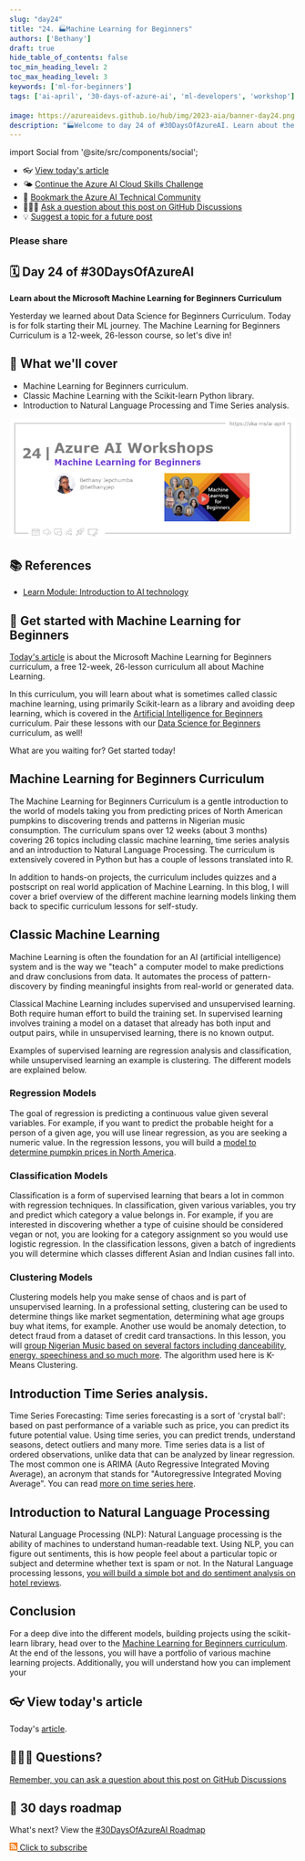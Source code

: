 ```yaml
---
slug: "day24"
title: "24. 🏭Machine Learning for Beginners"
authors: ['Bethany']
draft: true
hide_table_of_contents: false
toc_min_heading_level: 2
toc_max_heading_level: 3
keywords: ['ml-for-beginners']
tags: ['ai-april', '30-days-of-azure-ai', 'ml-developers', 'workshop']

image: https://azureaidevs.github.io/hub/img/2023-aia/banner-day24.png
description: "🏭Welcome to day 24 of #30DaysOfAzureAI. Learn about the Microsoft Machine Learning for Beginners Curriculum https://azureaidevs.github.io/hub/2023-aia/day24"
---
```


import Social from '@site/src/components/social';

<head>

  <meta name="twitter:url" content="https://azureaidevs.github.io/hub/2023-aia/day24" />
  <meta name="twitter:title" content="Machine Learning for Beginners" />
  <meta name="twitter:description" content="🏭Welcome to day 24 of #30DaysOfAzureAI. Learn about the Microsoft Machine Learning for Beginners Curriculum" />
  <meta name="twitter:image" content="https://azureaidevs.github.io/hub/img/2023-aia/banner-day24.png" />
  <meta name="twitter:card" content="summary_large_image" />

  <meta property="og:url" content="https://azureaidevs.github.io/hub/2023-aia/day24" />
  <meta property="og:title" content="Machine Learning for Beginners" />
  <meta property="og:description" content="🏭Welcome to day 24 of #30DaysOfAzureAI. Learn about the Microsoft Machine Learning for Beginners Curriculum" />
  <meta property="og:image" content="https://azureaidevs.github.io/hub/img/2023-aia/banner-day24.png" />
  <meta property="og:type" content="article" />
  <meta property="og:site_name" content="Azure AI Developer" />

  <link rel="canonical" href="https://microsoft.github.io/ML-For-Beginners?WT.mc_id=aiml-89446-dglover"  />

</head>

- 👓 [View today's article](https://microsoft.github.io/ML-For-Beginners?WT.mc_id=aiml-89446-dglover)
- 🌤️ [Continue the Azure AI Cloud Skills Challenge](https://aka.ms/30-days-of-azure-ai-challenge)
- 🏫 [Bookmark the Azure AI Technical Community](https://techcommunity.microsoft.com/t5/artificial-intelligence-and/ct-p/AI)
- 🙋🏾‍♂️ [Ask a question about this post on GitHub Discussions](https://github.com/AzureAiDevs/hub/discussions/categories/azure-ai-workshops)
- 💡 [Suggest a topic for a future post](https://github.com/AzureAiDevs/hub/discussions/categories/call-for-content)

### Please share

<Social
    page_url="https://azureaidevs.github.io/hub/2023-aia/day24"
    image_url="https://azureaidevs.github.io/hub/img/2023-aia/banner-day24.png"
    title="Machine Learning for Beginners"
    description= "🏭Day 24 of #30DaysOfAzureAI. Are you interested in starting your journey into Machine Learning? Check out the Microsoft Machine Learning for Beginners Curriculum, a free 12-week, 26-lesson course covering classic ML with Scikit-learn, NLP, and Time Series analysis. Let's dive in!"
    hashtags="AzureAiDevs,AI,MachineLearning"
    hashtag="#30DaysOfAzureAi"
/>

## 🗓️ Day 24 of #30DaysOfAzureAI

<!-- README
The following description is also used for the tweet. So it should be action oriented and grab attention 
If you update the description, please update the description: in the frontmatter as well.
-->

**Learn about the Microsoft Machine Learning for Beginners Curriculum**

<!-- README
The following is the intro to the post. It should be a short teaser for the post.
-->

Yesterday we learned about Data Science for Beginners Curriculum. Today is for folk starting their ML journey. The Machine Learning for Beginners Curriculum is a 12-week, 26-lesson course, so let's dive in!

## 🎯 What we'll cover

<!-- README
The following list is the main points of the post. There should be 3-4 main points.
 -->


- Machine Learning for Beginners curriculum.
- Classic Machine Learning with the Scikit-learn Python library.
- Introduction to Natural Language Processing and Time Series analysis.

<!-- 
- Main point 1
- Main point 2
- Main point 3 
- Main point 4
-->

[![Image banner for day 24](./../../static/img/2023-aia/banner-day24.png)](https://microsoft.github.io/ML-For-Beginners?WT.mc_id=aiml-89446-dglover)


<!-- README
Add or update a list relevant references here. These could be links to other blog posts, Microsoft Learn Module, videos, or other resources.
-->



## 📚 References

- [Learn Module: Introduction to AI technology](https://learn.microsoft.com/training/modules/introduction-to-ai-technology?WT.mc_id=aiml-89446-dglover)


<!-- README
The following is the body of the post. It should be an overview of the post that you are referencing.
See the Learn More section, if you supplied a canonical link, then will be displayed here.
-->


## 🚌 Get started with Machine Learning for Beginners

[Today's article](https://microsoft.github.io/ML-For-Beginners?WT.mc_id=aiml-89446-dglover) is about the Microsoft Machine Learning for Beginners curriculum, a free 12-week, 26-lesson curriculum all about Machine Learning.

In this curriculum, you will learn about what is sometimes called classic machine learning, using primarily Scikit-learn as a library and avoiding deep learning, which is covered in the [Artificial Intelligence for Beginners](https://microsoft.github.io/AI-For-Beginners/) curriculum. Pair these lessons with our [Data Science for Beginners](https://microsoft.github.io/ML-For-Beginners/) curriculum, as well!

What are you waiting for? Get started today!

## Machine Learning for Beginners Curriculum

The Machine Learning for Beginners Curriculum is a gentle introduction to the world of models taking you from predicting prices of North American pumpkins to discovering trends and patterns in Nigerian music consumption. The curriculum spans over 12 weeks (about 3 months) covering 26 topics including classic machine learning, time series analysis and an introduction to Natural Language Processing. The curriculum is extensively covered in Python but has a couple of lessons translated into R.

In addition to hands-on projects, the curriculum includes quizzes and a postscript on real world application of Machine Learning. In this blog, I will cover a brief overview of the different machine learning models linking them back to specific curriculum lessons for self-study.

## Classic Machine Learning

Machine Learning is often the foundation for an AI (artificial intelligence) system and is the way we "teach" a computer model to make predictions and draw conclusions from data. It automates the process of pattern-discovery by finding meaningful insights from real-world or generated data.

Classical Machine Learning includes supervised and unsupervised learning. Both require human effort to build the training set. In supervised learning involves training a model on a dataset that already has both input and output pairs, while in unsupervised learning, there is no known output.

Examples of supervised learning are regression analysis and classification, while unsupervised learning an example is clustering. The different models are explained below.

### Regression Models

The goal of regression is predicting a continuous value given several variables. For example, if you want to predict the probable height for a person of a given age, you will use linear regression, as you are seeking a numeric value. In the regression lessons, you will build a [model to determine pumpkin prices in North America](https://microsoft.github.io/ML-For-Beginners/#/2-Regression/README).

### Classification Models

Classification is a form of supervised learning that bears a lot in common with regression techniques. In classification, given various variables, you try and predict which category a value belongs in. For example, if you are interested in discovering whether a type of cuisine should be considered vegan or not, you are looking for a category assignment so you would use logistic regression. In the classification lessons, given a batch of ingredients you will determine which classes different Asian and Indian cusines fall into.

### Clustering Models

Clustering models help you make sense of chaos and is part of unsupervised learning. In a professional setting, clustering can be used to determine things like market segmentation, determining what age groups buy what items, for example. Another use would be anomaly detection, to detect fraud from a dataset of credit card transactions. In this lesson, you will [group Nigerian Music based on several factors including danceability, energy, speechiness and so much more](https://microsoft.github.io/ML-For-Beginners/#/5-Clustering/README). The algorithm used here is K-Means Clustering.

## Introduction Time Series analysis.

Time Series Forecasting: Time series forecasting is a sort of 'crystal ball': based on past performance of a variable such as price, you can predict its future potential value. Using time series, you can predict trends, understand seasons, detect outliers and many more. Time series data is a list of ordered observations, unlike data that can be analyzed by linear regression. The most common one is ARIMA (Auto Regressive Integrated Moving Average), an acronym that stands for "Autoregressive Integrated Moving Average". You can read [more on time series here](https://microsoft.github.io/ML-For-Beginners/#/7-TimeSeries/README).

## Introduction to Natural Language Processing

Natural Language Processing (NLP): Natural Language processing is the ability of machines to understand human-readable text. Using NLP, you can figure out sentiments, this is how people feel about a particular topic or subject and determine whether text is spam or not. In the Natural Language processing lessons, [you will build a simple bot and do sentiment analysis on hotel reviews](https://microsoft.github.io/ML-For-Beginners/#/6-NLP/README).

## Conclusion

For a deep dive into the different models, building projects using the scikit-learn library, head over to the [Machine Learning for Beginners curriculum](https://microsoft.github.io/ML-For-Beginners?WT.mc_id=aiml-89446-dglover). At the end of the lessons, you will have a portfolio of various machine learning projects. Additionally, you will understand how you can implement your

## 👓 View today's article

Today's [article](https://microsoft.github.io/ML-For-Beginners?WT.mc_id=aiml-89446-dglover).


## 🙋🏾‍♂️ Questions?

[Remember, you can ask a question about this post on GitHub Discussions](https://github.com/AzureAiDevs/hub/discussions/categories/azure-ai-workshops)

## 📍 30 days roadmap

What's next? View the [#30DaysOfAzureAI Roadmap](/hub/roadmap/30days)

[![The image is the RSS feed available icon](./../../static/img/2023-aia/rss.png) Click to subscribe](https://azureaidevs.github.io/hub/2023-aia/rss.xml)